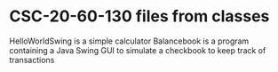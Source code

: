 # CSC-20-60-130 files from classes
HelloWorldSwing is a simple calculator
Balancebook is a program containing a Java Swing GUI to simulate a checkbook to keep track of transactions
